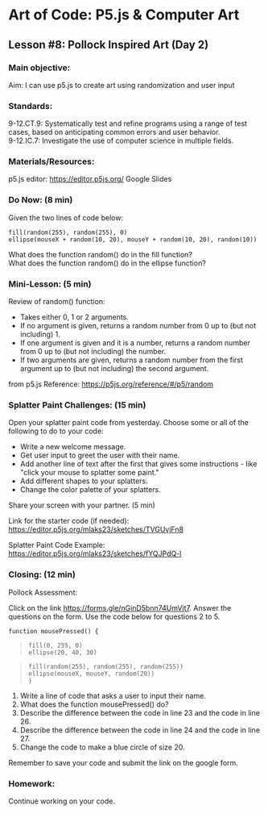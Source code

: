 # Art of Code: P5.js & Computer Art
## Lesson #8: Pollock Inspired Art (Day 2)

### Main objective:

Aim: I can use p5.js to create art using randomization and user input


### Standards:

9-12.CT.9: Systematically test and refine programs using a range of test cases, based on anticipating common errors and user behavior.\
9-12.IC.7: Investigate the use of computer science in multiple fields.


### Materials/Resources:

p5.js editor: https://editor.p5js.org/
Google Slides

### Do Now: (8 min)

Given the two lines of code below:

`fill(random(255), random(255), 0)`\
`ellipse(mouseX + random(10, 20), mouseY + random(10, 20), random(10))`

What does the function random() do in the fill function?\
What does the function random() do in the ellipse function?


### Mini-Lesson: (5 min)

Review of random() function:
- Takes either 0, 1 or 2 arguments.
- If no argument is given, returns a random number from 0 up to (but not including) 1.
- If one argument is given and it is a number, returns a random number from 0 up to (but not including) the number.
- If two arguments are given, returns a random number from the first argument up to (but not including) the second argument.

from p5.js Reference: https://p5js.org/reference/#/p5/random


### Splatter Paint Challenges: (15 min)

Open your splatter paint code from yesterday. Choose some or all of the following to do to your code:
- Write a new welcome message.
- Get user input to greet the user with their name.
- Add another line of text after the first that gives some instructions - like "click your mouse to splatter some paint."
- Add different shapes to your splatters.
- Change the color palette of your splatters.

Share your screen with your partner. (5 min)

Link for the starter code (if needed): https://editor.p5js.org/mlaks23/sketches/TVGUvjFn8

Splatter Paint Code Example: https://editor.p5js.org/mlaks23/sketches/fYQJPdQ-l


### Closing: (12 min)

Pollock Assessment:

Click on the link https://forms.gle/nGinD5bnn74UmVjt7. Answer the questions on the form. Use the code below for questions 2 to 5.

`function mousePressed() {`
  > `fill(0, 255, 0)`\
  > `ellipse(20, 40, 30)`

  > `fill(random(255), random(255), random(255))`\
  >`ellipse(mouseX, mouseY, random(20))`\
`}`

1. Write a line of code that asks a user to input their name.
2. What does the function mousePressed() do?
3. Describe the difference between the code in line 23 and the code in line 26.
4. Describe the difference between the code in line 24 and the code in line 27.
5. Change the code to make a blue circle of size 20.

Remember to save your code and submit the link on the google form.


### Homework:

Continue working on your code.
